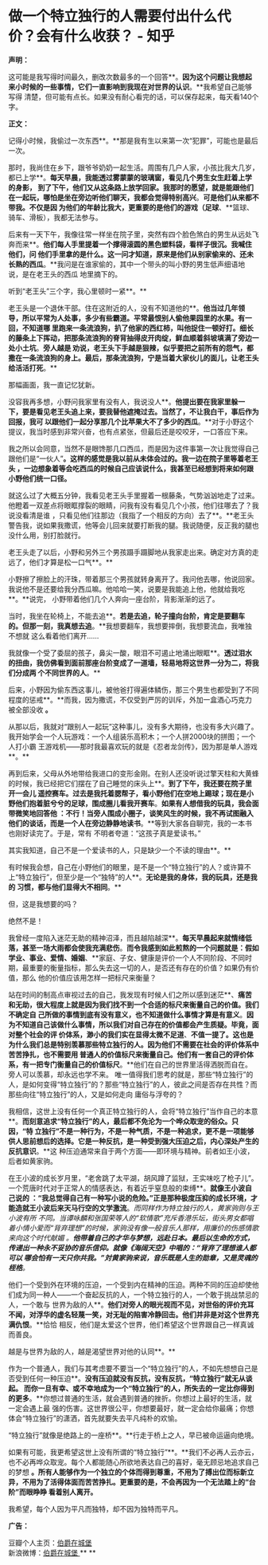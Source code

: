 # **做**一个特立独行的人需要付出什么代价？会有什么收获？ - 知乎

**声明：**  
  
这可能是我写得时间最久，删改次数最多的一个回答**。**因为这个问题让我想起来小时候的一些事情，它们一直影响到我现在对世界的认识**。**我希望自己能够写得
清楚，但可能有点长。如果没有耐心看完的话，可以保存起来，每天看140个字。  
  
**正文：**  
  
记得小时候，我偷过一次东西**。**那是我有生以来第一次“犯罪”，可能也是最后一次。  
  
那时，我尚住在乡下，跟爷爷奶奶一起生活。周围有几户人家，小孩比我大几岁，都已上学**。**每天早晨，我能透过雾蒙蒙的玻璃窗，看见几个男生女生赶着上学的身影，
到了下午，他们又从这条路上放学回家。我那时的愿望，就是能跟他们在一起玩，哪怕是坐在旁边听他们聊天，我都会觉得特别高兴**。**可是他们从来都不带我。不仅是因
为他们的年龄比我大，更重要的是他们的游戏（足球**、**篮球、骑车、滑板），我都无法参与。  
  
后来有一天下午，我像往常一样坐在院子里，突然有四个脸色煞白的男生从远处飞奔而来**。**他们每人手里提着一个撑得滚圆的黑色塑料袋，看样子很沉。我喊住他们，问
他们手里拿的是什么。这一问才知道，原来是他们从别家偷来的、还未长熟的西瓜**。**我问是在谁家偷的，其中一个带头的叫小野的男生低声细语地说，是在老王头的西瓜
地里摘下的。  
  
听到“老王头”三个字，我心里顿时一紧**。**  
  
老王头是一个退休干部。住在这附近的人，没有不知道他的**。**他当过几年领导，所以平常为人处事，多少有些霸道。平常最恨别人偷他果园里的水果。有一回，不知道哪
里跑来一条流浪狗，扒了他家的西红柿，叫他捉住一顿好打。细长的藤条上下挥动，把那条流浪狗的脊背抽得皮开肉绽，鲜血顺着斜坡填满了旁边一处小土坑**。**旁人越是
劝说，老王头下手越是狠辣，似乎要把之前所有的怨气，都撒在一条流浪狗的身上。最后，那条流浪狗，宁是当着大家伙儿的面儿，让老王头给活活打死**。**  
  
那幅画面，我一直记忆犹新。  
  
没容我再多想，小野问我家里有没有人，我说没人**。**他提出要在我家里躲一下，要是看见老王头追上来，要我替他遮掩过去。当然了，不让我白干，事后作为回报，我可
以跟他们一起分享那几个比苹果大不了多少的西瓜**。**对于小野这个提议，我当时感到非常兴奋，也有点紧张，但最后还是咬咬牙，一口答应下来。  
  
我之所以会同意，当然不是眼馋那几口西瓜，而是因为这件事第一次让我觉得自己跟他们是“一伙人”**。**这样的感觉是我以前从未体会过的。我一边在院子里等着老王头
，一边想象着等会吃西瓜的时候自己应该说什么，我甚至已经想到将来如何跟小野他们统一口径**。**  
  
就这么过了大概五分钟，我看见老王头手里握着一根藤条，气势汹汹地走了过来。他瞪着一双差点将眼眶撑裂的眼睛，问我有没有看见几个小孩，他们往哪去了？我说没看清是谁
，只看见他们往那边（我指了一个相反的方向）去了**。**老王头警告我，说如果我撒谎，他等会儿回来就要打断我的腿。我说随便，反正我的腿也没什么用，别打脸就行。  
  
老王头走了以后，小野和另外三个男孩蹑手蹑脚地从我家走出来。确定对方真的走远了，他们才算是松一口气**。**  
  
小野擦了擦脸上的汗珠，带着那三个男孩就转身离开了。我问他去哪，他说回家。我说他不是还要给我分西瓜嘛。他哈哈一笑，说要是我能追上他，他就给我吃**。**说完，
小野带着他们几个人奔向一座台阶，背影渐渐的远了。  
  
当时，我坐在轮椅上，不能去追**。**若是去追，轮子撞向台阶，肯定是要翻车的。但那一刻，我真想去追**。**我想要翻车，我想要摔倒，我想要流血，我唯独不想就
这么看着他们离开……  
  
我就像一个受了委屈的孩子，鼻尖一酸，眼泪不可遏止地涌出眼眶**。**透过泪水的扭曲，我仿佛看到面前那座台阶变成了一道墙，轻易地将这世界一分为二，将我们分成两
个不同世界的人**。**  
  
后来，小野因为偷东西这事儿，被他爸打得遍体鳞伤，那三个男生也都受到了不同程度的惩戒**。**而我，因为撒谎，不仅受到严厉的训斥，外加一盒酒心巧克力被全部没收
**。**  
  
从那以后，我就对“跟别人一起玩”这种事儿，没有多大期待，也没有多大兴趣了。我开始学会一个人玩游戏：一个人组装乐高积木；一个人拼2000块的拼图；一个人打小霸
王游戏机——那时我最喜欢玩的就是《忍者龙剑传》，因为那是单人游戏**。**  
  
再到后来，父母从外地带给我进口的变形金刚。在别人还没听说过擎天柱和大黄蜂的时候，我已经把它们摆在了自己睡觉的床头上**。**到了下午，我还要在院子里开一会儿
遥控赛车。过去是我托着腮帮子，看小野他们在空地上踢球；现在是小野他们抱着脏兮兮的足球，围成圈儿看我开赛车**。**如果有人想借我的玩具，我会面带微笑地回答他
：不行！当旁人围成小圈子，谈笑风生的时候，我不再试图融入他们的谈话，而是一个人在旁边静静地读书**。**等到大家各自聊完，我的一本书也刚好读完了。于是，常有
不明者夸道：“这孩子真是爱读书。”  
  
其实我知道，自己不是一个爱读书的人，只是缺少一个不读的理由**。**  
  
有时候我会想，自己在小野他们的眼里，是不是一个“特立独行”的人？或许算不上“特立独行”，但至少是一个“独特”的人**。**无论是我的身体，我的玩具，还是我的
习惯，都与他们显得大不相同**。**  
  
但，这是我想要的吗？  
  
绝然不是！  
  
我曾经一度陷入迷茫无助的精神沼泽，而且越陷越深**。**每天早晨起来就情绪低落，甚至一场大雨都会使我充满悲伤**。**而令我感到如此煎熬的一个问题就是：假如
学业、事业、爱情、婚姻**、**家庭、子女、健康是评价一个人不同阶段、不同时期，最重要的衡量指标，那么失去这一切的人，是否还有存在的价值？如果仍有价值，那么
他的价值应该用怎样一把标尺来衡量？  
  
站在时间的制高点审视过去的自己，我发现有时候人们之所以感到迷茫**、**痛苦和无助，很大程度上就是因为我们找不到一个合适的标尺来衡量自己的价值。我们不确定自
己所做的事情到底有没有意义，也不知道做什么事情才算是有意义**。**因为不知道自己该做什么事情，所以我们对自己存在的价值都会产生质疑。毕竟，面对整个社会的评
价体系，渺小的我们实在显得太微不足道**、**不值一提了。这也是为什么我们总是特别羡慕那些特立独行的人。因为他们不需要在社会的评价体系中苦苦挣扎，也不需要用
普通人的价值标尺来衡量自己。他们有一套自己的评价体系，有一把专门衡量自己的价值标尺**。**他们在自己的世界里活得洒脱而自在。旁人可以羡慕，却永远也学不来。
唯一值得我们思考的就是，那些“特立独行”的人，是如何变得“特立独行”的？那些“特立独行”的人，彼此之间是否存在共性？而那些向往“特立独行”的人，又是如何走向
庸俗与浮夸的？  
  
我相信，这世上没有任何一个真正特立独行的人，会将“特立独行”当作自己的本意**。**而刻意追求“特立独行”的人，最后都不免沦为一个哗众取宠的俗众。只因，“特
立独行”不是一种行为，不是一种气质，不是一种追求，更不是一项能够供人思前想后的选择。它是一种反抗，是一种受到强大压迫之后，内心深处产生的反抗意识**。**这
种压迫通常来自于两个方面——即环境与精神。前者如王小波，后者如黄家驹。  
  
在王小波的成长岁月里，“老舍跳了太平湖，胡风蹲了监狱，王实味吃了枪子儿”。一个荒唐时代对于正常人的情感表达，有着近乎窒息般的束缚**。**就像王小波自己说的
：“我总觉得自己有一种写小说的危险。”正是那种极度压抑的成长环境，才能造就王小波后来天马行空的文学激流**。**而同样作为特立独行的人，黄家驹则与王小波有所
不同。当谭咏麟和张国荣等人的“软情歌”充斥香港乐坛，街头男女都唱着小情小爱而“背弃理想”的时候，家驹没有像一般音乐人那样，用廉价的伤感情歌来向这个时代献媚*
*。**他带着自己的才华与梦想，远赴日本。最后以生命的方式，传递出一种永不妥协的音乐信仰。就像《海阔天空》中唱的：“背弃了理想谁人都可以
哪会怕有一天只你共我。”対黄家驹来说，音乐既是人生的勋章，又是灵魂的桎梏**。**  
  
他们一个受到外在环境的压迫，一个受到内在精神的压迫。两种不同的压迫却使他们成为同一种人——一个奋起反抗的人，一个特立独行的人，一个敢于挑战禁忌的人，一个敢与
世界为敌的人**。**他们对旁人的眼光视而不见，对世俗的评价充耳不闻，对浮华的虚名轻蔑一笑，对无耻的陷害冷静回击。他们并非是对这个世界充满仇恨**。**恰恰
相反，他们是太爱这个世界，他们希望这个世界跟自己一样真诚而善良。  
  
越是与世界为敌的人，越是渴望世界对他的认同**。**  
  
作为一个普通人，我们与其考虑要不要当一个“特立独行”的人，不如先想想自己是否受到任何一种压迫**。**没有压迫就没有反抗，没有反抗，“特立独行”就无从谈起。
而你一旦有幸、或不幸地成为一个“特立独行”的人，所失去的一定比你得到的更多**。**你想过普通的生活，就会遇到普通的挫折。你想过上最好的生活，就一定会遇上最
强的伤害。这世界很公平，你想要最好，就一定会给你最痛；你想体会“特立独行”的潇洒，首先就要失去平凡纯朴的欢愉。  
  
“特立独行”就像是绝路上的一座桥**。**行走于桥上之人，早已被命运逼向绝境。  
  
如果有可能，我更希望这世上没有所谓的“特立独行”**。**我们不必再人云亦云，也不必再哗众取宠。每个人都能随心所欲地表达自己的喜好，毫无顾忌地追求自己的梦想
**。**所有人能够作为一个独立的个体而得到尊重，不用为了搏出位而标新立异，不用为了活得体面而苦苦挣扎。更重要的是，不会再因为一个无法踏上的“台阶”而眼睁睁
看着别人离开**。**  
  
我希望，每个人因为平凡而独特，却不因为独特而平凡。  
  
**广告：**  
  
豆瓣个人主页：[伯爵在城堡 ](http://www.douban.com/people/chenghao23/)  
新浪微博：[伯爵在城堡 ](http://weibo.com/now2012)** **

